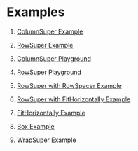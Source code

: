 # Examples

1. <a href="https://github.com/marcglasberg/assorted_layout_widgets/blob/master/example/lib/main_column_super.dart">ColumnSuper Example</a>        

2. <a href="https://github.com/marcglasberg/assorted_layout_widgets/blob/master/example/lib/main_row_super.dart">RowSuper Example</a>

3. <a href="https://github.com/marcglasberg/assorted_layout_widgets/blob/master/example/lib/main_column_super_playground.dart">ColumnSuper Playground</a>        

4. <a href="https://github.com/marcglasberg/assorted_layout_widgets/blob/master/example/lib/main_row_super_playground.dart">RowSuper Playground</a>

5. <a href="https://github.com/marcglasberg/assorted_layout_widgets/blob/master/example/lib/main_row_spacer.dart">RowSuper with RowSpacer Example</a>

6. <a href="https://github.com/marcglasberg/assorted_layout_widgets/blob/master/example/lib/main_row_super_with_fit_horizontally.dart">RowSuper with FitHorizontally Example</a>

7. <a href="https://github.com/marcglasberg/assorted_layout_widgets/blob/master/example/lib/main_fit_horizontally.dart">FitHorizontally Example</a>

8. <a href="https://github.com/marcglasberg/assorted_layout_widgets/blob/master/example/lib/main_box.dart">Box Example</a>
   
9. <a href="https://github.com/marcglasberg/assorted_layout_widgets/blob/master/example/lib/main_wrap_super.dart">WrapSuper Example</a>
